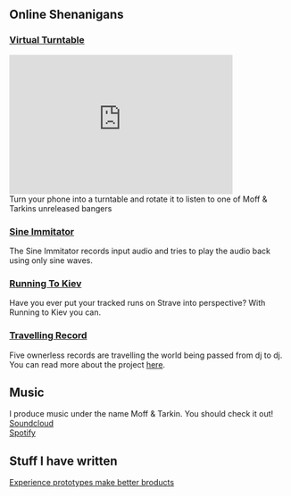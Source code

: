 ## Online Shenanigans

### [Virtual Turntable](https://mtryggvason.github.io/VirtualTurntable/)
<div><iframe width="400" height="250" src="https://www.youtube.com/embed/AaTuZOxBxwo" frameborder="0" allow="accelerometer; autoplay; clipboard-write; encrypted-media; gyroscope; picture-in-picture" allowfullscreen></iframe></div>
Turn your phone into a turntable and rotate it to listen to one of Moff & Tarkins unreleased bangers

### [Sine Immitator](https://sinewave-fun.herokuapp.com/)
The Sine Immitator records input audio and tries to play the audio back using only sine waves. 

### [Running To Kiev](https://runningtokiev.herokuapp.com/)
Have you ever put your tracked runs on Strave into perspective? With Running to Kiev you can.

### [Travelling Record](http://travellingrecord.co/)
Five ownerless records are travelling the world being passed from dj to dj. You can read more about the project [here](https://blog.discogs.com/en/travelling-records-globetrotting-tunes-for-a-global-audience/).
## Music
I produce music under the name Moff & Tarkin. You should check it out!
[Soundcloud](https://soundcloud.com/moffandtarkin)<br>
[Spotify](https://open.spotify.com/artist/4gBAMaygCgO0o0zDJNORYX?si=XfZx4JFYRPaGYqR3IjH4-Q)<br>

## Stuff I have written
[Experience prototypes make better broducts](https://kiska.com/exchange/experience-prototyping/)
<style>
  p.view {
    display: none;
  }
  iframe {
    max-width: 100%;
  }
</style>
